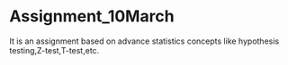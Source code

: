 # Assignment_10March
It is an assignment based on advance statistics concepts like hypothesis testing,Z-test,T-test,etc.
